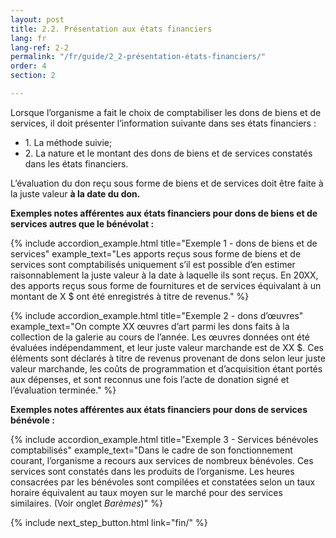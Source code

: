 ```yaml
---
layout: post
title: 2.2. Présentation aux états financiers
lang: fr
lang-ref: 2-2
permalink: "/fr/guide/2_2-présentation-états-financiers/"
order: 4
section: 2

---
```

Lorsque l’organisme a fait le choix de comptabiliser les dons de biens et de services, il doit présenter l’information suivante dans ses états financiers :
<ul class="textlist">
  <li>1. La méthode suivie;</li>

<li>2. La nature et le montant des dons de biens et de services constatés dans les états financiers.</li>
</ul>

L’évaluation du don reçu sous forme de biens et de services doit être faite à la juste valeur **à la date du don.**

**Exemples notes afférentes aux états financiers pour dons de biens et de services autres que le bénévolat :**

{% include accordion_example.html
title="Exemple 1 - dons de biens et de services"
example_text="Les apports reçus sous forme de biens et de services sont comptabilisés uniquement s’il est possible d’en estimer raisonnablement la juste valeur à la date à laquelle ils sont reçus. En 20XX, des apports reçus sous forme de fournitures et de services équivalant à un montant de X $ ont été enregistrés à titre de revenus."
%}

{% include accordion_example.html
title="Exemple 2 - dons d’œuvres"
example_text="On compte XX œuvres d’art parmi les dons faits à la collection de la galerie au cours de l’année. Les œuvres données ont été évaluées indépendamment, et leur juste valeur marchande est de XX $. Ces éléments sont déclarés à titre de revenus provenant de dons selon leur juste valeur marchande, les coûts de programmation et d’acquisition étant portés aux dépenses, et sont reconnus une fois l’acte de donation signé et l’évaluation terminée."
%}

**Exemples notes afférentes aux états financiers pour dons de services bénévole :**

{% include accordion_example.html
title="Exemple 3 - Services bénévoles comptabilisés"
example_text="Dans le cadre de son fonctionnement courant, l’organisme a recours aux services de nombreux bénévoles. Ces services sont constatés dans les produits de l’organisme. Les heures consacrées par les bénévoles sont compilées et constatées selon un taux horaire équivalent au taux moyen sur le marché pour des services similaires. (Voir onglet _Barèmes_)"
%}

{% include next_step_button.html link="fin/" %}
